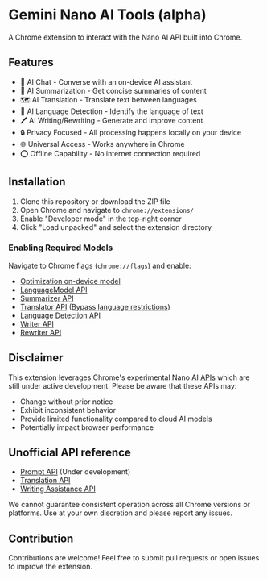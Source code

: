 # Gemini Nano AI Tools (alpha)

A Chrome extension to interact with the Nano AI API built into Chrome.

## Features

- 💬 AI Chat - Converse with an on-device AI assistant
- 📃 AI Summarization - Get concise summaries of content
- 🗺️ AI Translation - Translate text between languages
- 🔎 AI Language Detection - Identify the language of text
- 🖊️ AI Writing/Rewriting - Generate and improve content
- 🔒 Privacy Focused - All processing happens locally on your device
- 🌐 Universal Access - Works anywhere in Chrome
- ⭕ Offline Capability - No internet connection required

## Installation

1. Clone this repository or download the ZIP file
2. Open Chrome and navigate to `chrome://extensions/`
3. Enable "Developer mode" in the top-right corner
4. Click "Load unpacked" and select the extension directory

### Enabling Required Models

Navigate to Chrome flags (`chrome://flags`) and enable:

- [Optimization on-device model](chrome://flags/#optimization-guide-on-device-model)
- [LanguageModel API](chrome://flags/#prompt-api-for-gemini-nano-multimodal-input)
- [Summarizer API](chrome://flags/#summarization-api-for-gemini-nano)
- [Translator API](chrome://flags/#translation-api) ([Bypass language restrictions](https://developer.chrome.com/docs/ai/translator-api#bypass_language_restrictions_for_local_testing))
- [Language Detection API](chrome://flags/#language-detection-api)
- [Writer API](chrome://flags/#writer-api-for-gemini-nano)
- [Rewriter API](chrome://flags/#rewriter-api-for-gemini-nano)

## Disclaimer

This extension leverages Chrome's experimental Nano AI [APIs](https://developer.chrome.com/docs/ai/built-in) which are still under active development. Please be aware that these APIs may:

- Change without prior notice
- Exhibit inconsistent behavior
- Provide limited functionality compared to cloud AI models
- Potentially impact browser performance

## Unofficial API reference

- [Prompt API]() (Under development)
- [Translation API](https://webmachinelearning.github.io/translation-api/)
- [Writing Assistance API](https://webmachinelearning.github.io/writing-assistance-apis/)

We cannot guarantee consistent operation across all Chrome versions or platforms. Use at your own discretion and please report any issues.

## Contribution

Contributions are welcome! Feel free to submit pull requests or open issues to improve the extension.
